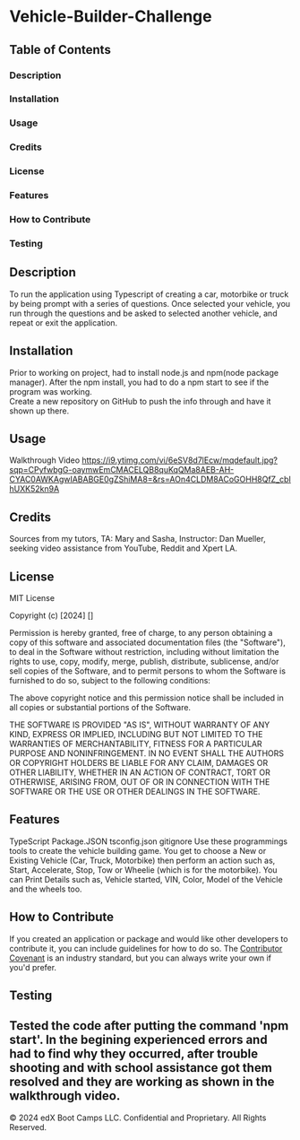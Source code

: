 # Vehicle-Builder-Challenge

## Table of Contents
### Description
### Installation
### Usage
### Credits
### License
### Features
### How to Contribute
### Testing


## Description
To run the application using Typescript of creating a car, motorbike or truck by being prompt with a series of questions. Once selected your vehicle, you run through the questions and be asked to selected another vehicle, and repeat or exit the application. 


## Installation

Prior to working on project, had to install node.js and npm(node package manager).  After the npm install, you had to do a npm start to see if the program was working.  
Create a new repository on GitHub to push the info through and have it shown up there.

## Usage
Walkthrough Video
https://i9.ytimg.com/vi/6eSV8d7lEcw/mqdefault.jpg?sqp=CPyfwbgG-oaymwEmCMACELQB8quKqQMa8AEB-AH-CYAC0AWKAgwIABABGE0gZShiMA8=&rs=AOn4CLDM8ACoGOHH8QfZ_cbIhUXK52kn9A


## Credits

Sources from my tutors, TA: Mary and Sasha, Instructor: Dan Mueller, seeking video assistance from YouTube, Reddit and Xpert LA.

## License

MIT License

Copyright (c) [2024] []

Permission is hereby granted, free of charge, to any person obtaining a copy
of this software and associated documentation files (the "Software"), to deal
in the Software without restriction, including without limitation the rights
to use, copy, modify, merge, publish, distribute, sublicense, and/or sell
copies of the Software, and to permit persons to whom the Software is
furnished to do so, subject to the following conditions:

The above copyright notice and this permission notice shall be included in all
copies or substantial portions of the Software.

THE SOFTWARE IS PROVIDED "AS IS", WITHOUT WARRANTY OF ANY KIND, EXPRESS OR
IMPLIED, INCLUDING BUT NOT LIMITED TO THE WARRANTIES OF MERCHANTABILITY,
FITNESS FOR A PARTICULAR PURPOSE AND NONINFRINGEMENT. IN NO EVENT SHALL THE
AUTHORS OR COPYRIGHT HOLDERS BE LIABLE FOR ANY CLAIM, DAMAGES OR OTHER
LIABILITY, WHETHER IN AN ACTION OF CONTRACT, TORT OR OTHERWISE, ARISING FROM,
OUT OF OR IN CONNECTION WITH THE SOFTWARE OR THE USE OR OTHER DEALINGS IN THE
SOFTWARE.


## Features

TypeScript
Package.JSON
tsconfig.json
gitignore
Use these programmings tools to create the vehicle building game.  You get to choose a New or Existing Vehicle (Car, Truck, Motorbike) then perform an action such as, Start, Accelerate, Stop, Tow or Wheelie (which is for the motorbike). You can Print Details such as, Vehicle started, VIN, Color, Model of the Vehicle and the wheels too.


## How to Contribute

If you created an application or package and would like other developers to contribute it, you can include guidelines for how to do so. The [Contributor Covenant](https://www.contributor-covenant.org/) is an industry standard, but you can always write your own if you'd prefer.

## Testing
Tested the code after putting the command 'npm start'.  In the begining experienced errors and had to find why they occurred, after trouble shooting and with school assistance got them resolved and they are working as shown in the walkthrough video.
---
&copy; 2024 edX Boot Camps LLC. Confidential and Proprietary. All Rights Reserved.